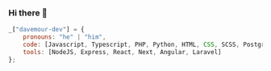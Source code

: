 ### Hi there 👋

```javascript
_["davemour-dev"] = {
    pronouns: "he" | "him",
    code: [Javascript, Typescript, PHP, Python, HTML, CSS, SCSS, PostgreSQL, MongoDB],
    tools: [NodeJS, Express, React, Next, Angular, Laravel]
};
```

<!--
**davemour-dev/davemour-dev** is a ✨ _special_ ✨ repository because its `README.md` (this file) appears on your GitHub profile.


Here are some ideas to get you started:

- 🔭 I’m currently working on ...
- 🌱 I’m currently learning ...
- 👯 I’m looking to collaborate on ...
- 🤔 I’m looking for help with ...
- 💬 Ask me about ...
- 📫 How to reach me: ...
- 😄 Pronouns: ...
- ⚡ Fun fact: ...

TODO: continue defining my profile
-->
